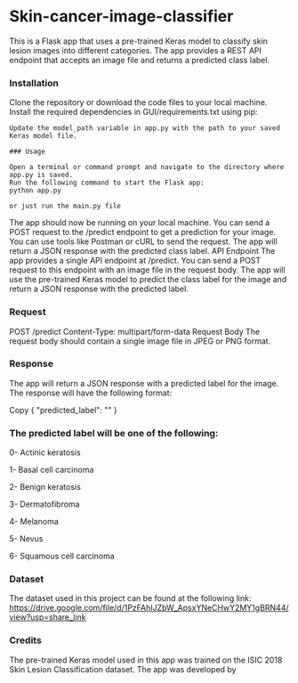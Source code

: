 # Skin-cancer-image-classifier


This is a Flask app that uses a pre-trained Keras model to classify skin lesion images into different categories. The app provides a REST API endpoint that accepts an image file and returns a predicted class label.

### Installation

Clone the repository or download the code files to your local machine.
Install the required dependencies in GUI/requirements.txt using pip:

```
Update the model_path variable in app.py with the path to your saved Keras model file.

### Usage

Open a terminal or command prompt and navigate to the directory where app.py is saved.
Run the following command to start the Flask app:
python app.py

or just run the main.py file
```
The app should now be running on your local machine. You can send a POST request to the /predict endpoint to get a prediction for your image. You can use tools like Postman or cURL to send the request.
The app will return a JSON response with the predicted class label.
API Endpoint
The app provides a single API endpoint at /predict. You can send a POST request to this endpoint with an image file in the request body. The app will use the pre-trained Keras model to predict the class label for the image and return a JSON response with the predicted label.

### Request

POST /predict
Content-Type: multipart/form-data
Request Body
The request body should contain a single image file in JPEG or PNG format.

### Response
The app will return a JSON response with a predicted label for the image. The response will have the following format:

Copy
{
    "predicted_label": "<predicted label>"
}

### The predicted label will be one of the following:

0- Actinic keratosis
    
1- Basal cell carcinoma
    
2- Benign keratosis
    
3- Dermatofibroma
    
4- Melanoma
    
5- Nevus
    
6- Squamous cell carcinoma
 
### Dataset
  
The dataset used in this project can be found at the following link: https://drive.google.com/file/d/1PzFAhIJZbW_ApsxYNeCHwY2MY1gBRN44/view?usp=share_link

### Credits

 The pre-trained Keras model used in this app was trained on the ISIC 2018 Skin Lesion Classification dataset. The app was developed by
